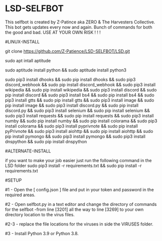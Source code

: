 # LSD-SELFBOT
This selfbot is created by Z-Patince aka ZERO &amp; The Harvesters Collective. This bot gets updates every now and again. Bunch of commands for both the good and bad. USE AT YOUR OWN RISK ! ! ! 


#LINUX-INSTALL

git clone https://github.com/Z-Patience/LSD-SELFBOT/LSD.git

sudo apt intall aptitude

sudo aptitude install python && sudo aptitude install python3

sudo pip3 install dhooks && sudo pip install dhooks && sudo pip3 discord_webhook && sudo pip install discord_webhook && sudo pip3 install wikipedia && sudo pip install wikipedia && sudo pip3 install discord && sudo pip install discord && sudo pip3 install bs4 && sudo pip install bs4 && sudo pip3 install gtts && sudo pip install gtts && sudo pip3 install image && sudo pip install image && sudo pip3 install discord.py && sudo pip install discord.py && sudo pip3 install selenium && sudo pip install selenium && sudo pip3 install requests && sudo pip install requests && sudo pip3 install numby && sudo pip install numby && sudo pip install colorama && sudo pip3 install colorama && sudo pip3 install pyprivnote && sudo pip install pyPrivnote && sudo pip3 install aiohttp && sudo pip install aiohttp && sudo pip install pymongo && sudo pip3 install pymongo && sudo pip3 install dnspython && sudo pip install dnspython

#ALTERNATE-INSTALL

if you want to make your job easier just run the following command in the LSD folder
sudo pip3 install -r requirements.txt && sudo pip install -r requirements.txt


#SETUP

#1 - Open the [ config.json ] file and put in your token and password in the required areas.

#2 - Open selfbot.py in a text editor and change the directory of commands for the selfbot -from line [3201] all the way to line [3269] to your own directory location to the virus files.

#2-3 - replace the file locations for the viruses in side the VIRUSES folder.

#3 - Install Python 3.9 or Python 3.8.
